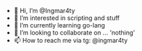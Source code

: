 - 👋 Hi, I’m @Ingmar4ty
- 👀 I’m interested in scripting and stuff
- 🌱 I’m currently learning go-lang
- 💞️ I’m looking to collaborate on ... 'nothing'
- 📫 How to reach me via tg: @ingmar4ty

<!---
Ingmar4ty/Ingmar4ty is a ✨ special ✨ repository because its `README.md` (this file) appears on your GitHub profile.
You can click the Preview link to take a look at your changes.
--->
